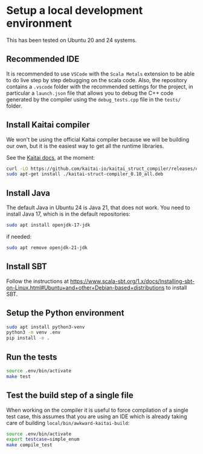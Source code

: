 # Setup a local development environment

This has been tested on Ubuntu 20 and 24 systems.

## Recommended IDE

It is recommended to use `VSCode` with the `Scala Metals` extension to be able to do live step by step debugging on the scala code.
Also, the repository contains a `.vscode` folder with the recommended settings for the project, in particular a `launch.json` file that allows you to debug the C++ code generated by the compiler using the `debug_tests.cpp` file in the `tests/` folder.

## Install Kaitai compiler

We won't be using the official Kaitai compiler because we will be building our own, but it is the easiest way to get all the runtime libraries.

See the [Kaitai docs](https://kaitai.io/#download), at the moment:

```bash
curl -LO https://github.com/kaitai-io/kaitai_struct_compiler/releases/download/0.10/kaitai-struct-compiler_0.10_all.deb
sudo apt-get install ./kaitai-struct-compiler_0.10_all.deb
```


## Install Java

The default Java in Ubuntu 24 is Java 21, that does not work. You need to install Java 17, which is in the default repositories:

```bash
sudo apt install openjdk-17-jdk
```

if needed:

```bash
sudo apt remove openjdk-21-jdk
```

## Install SBT

Follow the instructions at <https://www.scala-sbt.org/1.x/docs/Installing-sbt-on-Linux.html#Ubuntu+and+other+Debian-based+distributions> to install SBT.

## Setup the Python environment

```bash
sudo apt install python3-venv
python3 -m venv .env
pip install -e .
```

## Run the tests

```bash
source .env/bin/activate
make test
```

## Test the build step of a single file

When working on the compiler it is useful to force compilation of a single test case,
this assumes that you are using an IDE which is already taking care of building `local/bin/awkward-kaitai-build`:

```bash
source .env/bin/activate
export testcase=simple_enum
make compile_test
```